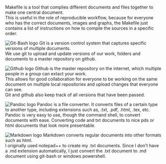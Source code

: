 

Makefile is a tool that complies different documents and files together to make one central document.  
This is useful in the role of reproducible workflow, because for everyone who has the correct documents, images and graphs, the Makefile just contains a list of instructions on how to compile the sources in a specific order.  


![Git-Bash logo](../images/git-logo.png)
Git is a version control system that captures specific versions of multiple documents.  
We use git to upload and update versions of our work, folders and documents to a master repository on github.  

![Github logo](../images/github-logo.png)
Github is the master repository on the internet, which multiple people in a group can extact your work.  
This allows for good collaboration for everyone to be working on the same document on multiple local repositories and upload changes that everyone can see.  
Git and github also keep track of all versions that have been passed.  


![Pandoc logo](../images/pandoc-logo.png)
Pandoc is a file converter.  It converts files of a certain type to another type, including extensions such as, .txt, .pdf, .html, .tex, etc.  
Pandoc is very easy to use, though the command shell, to convert documents with ease.  Converting code and txt documents to nice pds or html documents that look more presentable.  


![Markdown logo](../images/markdown-logo.png)
Markdown converts regular documents into other formats such as html.  
I originally used notepad++ to create my .txt documents. Since I don't have a .md extension automatically, I just convert the .txt document to .md document using git-bash or windows powershell.  


